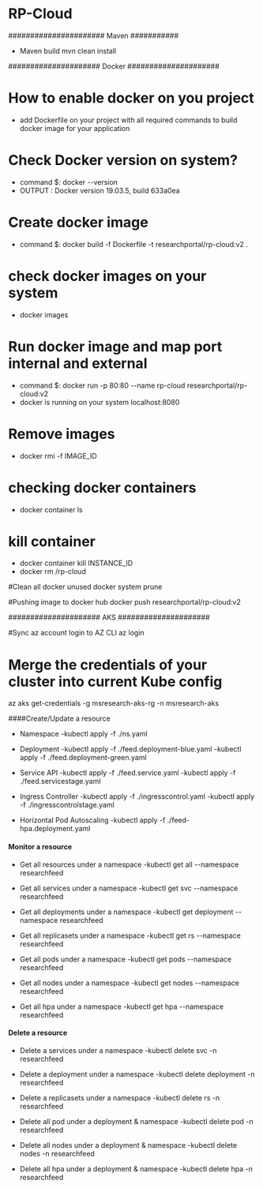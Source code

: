 # RP-Cloud

###################### Maven ###########
 * Maven build
 mvn clean install
 
##################### Docker #####################
# How to enable docker on you project
 * add Dockerfile  on your project with all required commands to build docker image for your application 


# Check Docker version on system?
  * command $: docker --version
  * OUTPUT : Docker version 19.03.5, build 633a0ea

# Create docker image
 * command $: docker build -f Dockerfile -t researchportal/rp-cloud:v2 .

# check docker images on your system
 * docker images
 
# Run docker image and map port internal and external 
* command $: docker run  -p 80:80  --name rp-cloud researchportal/rp-cloud:v2
* docker is running on your system localhost:8080

# Remove images
* docker rmi -f IMAGE_ID

# checking docker containers
 * docker container ls

# kill container
* docker container kill INSTANCE_ID
* docker rm /rp-cloud

#Clean all docker unused 
docker system prune

#Pushing image to docker hub
docker push researchportal/rp-cloud:v2

##################### AKS #####################

#Sync az account login to AZ CLI
az login

# Merge the credentials of your cluster into current Kube config
az aks get-credentials -g msresearch-aks-rg -n msresearch-aks

####Create/Update a resource
* Namespace
-kubectl apply -f ./ns.yaml

* Deployment
-kubectl apply -f ./feed.deployment-blue.yaml
-kubectl apply -f ./feed.deployment-green.yaml

* Service API
-kubectl apply -f ./feed.service.yaml
-kubectl apply -f ./feed.servicestage.yaml

* Ingress Controller
-kubectl apply -f ./ingresscontrol.yaml
-kubectl apply -f ./ingresscontrolstage.yaml

* Horizontal Pod Autoscaling
-kubectl apply -f ./feed-hpa.deployment.yaml

#### Monitor a resource
* Get all resources under a namespace
-kubectl get all --namespace researchfeed

* Get all services under a namespace
-kubectl get svc --namespace researchfeed

* Get all deployments under a namespace
-kubectl get deployment --namespace researchfeed

* Get all replicasets under a namespace
-kubectl get rs --namespace researchfeed

* Get all pods under a namespace
-kubectl get pods --namespace researchfeed

* Get all nodes under a namespace
-kubectl get nodes --namespace researchfeed

* Get all hpa under a namespace
-kubectl get hpa --namespace researchfeed

#### Delete a resource
* Delete a services under a namespace
-kubectl delete svc <service-name> -n researchfeed

* Delete a deployment under a namespace
-kubectl delete deployment <deployment-name> -n researchfeed

* Delete a replicasets under a namespace
-kubectl delete rs <replica-name> -n researchfeed

* Delete all pod under a deployment & namespace
-kubectl delete pod <deployment-name> -n researchfeed

* Delete all nodes under a deployment & namespace
-kubectl delete nodes <deployment-name> -n researchfeed

* Delete all hpa under a deployment & namespace
-kubectl delete hpa <deployment-name> -n researchfeed